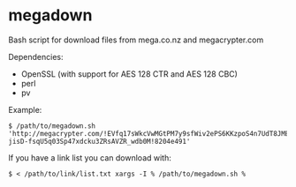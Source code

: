 megadown
========

Bash script for download files from mega.co.nz and megacrypter.com

Dependencies:

* OpenSSL (with support for AES 128 CTR and AES 128 CBC)
* perl
* pv

Example:

```
$ /path/to/megadown.sh 'http://megacrypter.com/!EVfq17sWkcVwMGtPM7y9sfWiv2ePS6KKzpoS4n7UdT8JMEr9T4j42_bNrrbEmuW8kRtqyUOPkWn-jisD-fsqU5q03Sp47xdcku3ZRsAVZR_wdb0M!8204e491'
```

If you have a link list you can download with:

```
$ < /path/to/link/list.txt xargs -I % /path/to/megadown.sh %
```
